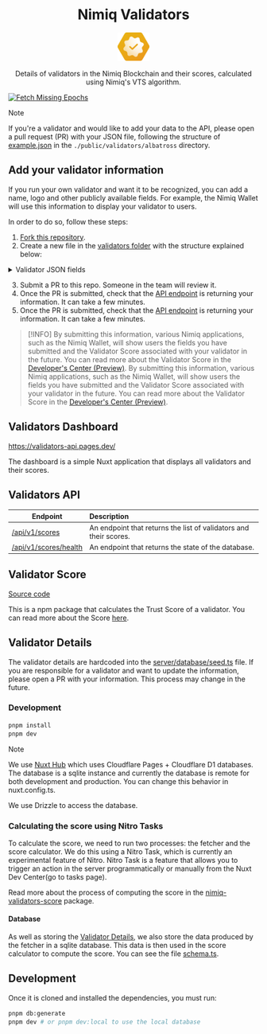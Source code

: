 <h1 align="center">Nimiq Validators</h1>

<p align="center">
  <a href="https://validators-api.pages.dev">
    <img src="./public/favicon.svg" alt="Nimiq Validators" width="64" />
  </a>

<p align="center">
Details of validators in the Nimiq Blockchain and their scores, calculated using Nimiq's VTS algorithm.
<p>

[![Fetch Missing Epochs](https://github.com/nimiq/validators-api/actions/workflows/fetch-epochs.yml/badge.svg)](https://github.com/nimiq/validators-api/actions/workflows/fetch-epochs.yml)

> [!NOTE]
> If you're a validator and would like to add your data to the API, please open a pull request (PR) with your JSON file, following the structure of [example.json](./public/validators/albatross/.example.json) in the `./public/validators/albatross` directory.

## Add your validator information

If you run your own validator and want it to be recognized, you can add a name, logo and other publicly available fields. For example, the Nimiq Wallet will use this information to display your validator to users.

In order to do so, follow these steps:

1. [Fork this repository](https://github.com/nimiq/validators-api/fork).
2. Create a new file in the [validators folder](./public/validators/albatross) with the structure explained below:

<details>
  <summary>Validator JSON fields</summary>

When you add your validator information, you'll need to include certain keys in your JSON file. Below is an explanation of each key and its possible values:

- `address` (required): The address of the validator in the format `NQXX XXXX XXXX XXXX XXXX XXXX XXXX XXXX XXXX`.
- `fee` (required): A number between 0 and 1 representing the fee percentage charged by your validator. For example, 0.05 represents a 5% fee.
- `payoutType` (required): The method used to pay out validator rewards. Possible values are:
  - `restake`: Rewards are automatically restaked.
  - `direct`: Rewards are paid directly into the staker's wallet and are not automatically restaked.
  - `none`: No rewards will be paid out.
- `name` (optional): The name of the validator. If not specified, the address of the validator is used by default.
- `description` (optional): A short description of your validator.
- `website` (optional): The URL of your validator's website.
- `icon` (optional): An SVG icon representing your pool, encoded in base64 format. It is preferred that the icon has the Nimiq hexagon shape. For reference, please check the bottom part of the 'Colours' section of our [Nimiq Style Guide on Figma](<https://www.figma.com/design/GU6cdS85S2v13QcdzW9v8Tav/NIMIQ-Style-Guide-(Oct-18)?node-id=0-1&node-type=canvas&t=mNoervj6Kgw0KhKL-0>).

You can also checkout [JSON example](./public/validators/albatross/.example.json).

</details>

3. Submit a PR to this repo. Someone in the team will review it.
4. Once the PR is submitted, check that the [API endpoint](https://validators-api-nimiq.nuxt.dev/api/v1) is returning your information. It can take a few minutes.
5. Once the PR is submitted, check that the [API endpoint](https://validators-api-nimiq.nuxt.dev/api/v1) is returning your information. It can take a few minutes.

> [!INFO]
> By submitting this information, various Nimiq applications, such as the Nimiq Wallet, will show users the fields you have submitted and the Validator Score associated with your validator in the future. You can read more about the Validator Score in the [Developer's Center (Preview)](https://deploy-preview-21--developer-center.netlify.app/learn/validator-trust-score).
> By submitting this information, various Nimiq applications, such as the Nimiq Wallet, will show users the fields you have submitted and the Validator Score associated with your validator in the future. You can read more about the Validator Score in the [Developer's Center (Preview)](https://deploy-preview-21--developer-center.netlify.app/learn/validator-trust-score).

## Validators Dashboard

https://validators-api.pages.dev/

The dashboard is a simple Nuxt application that displays all validators and their scores.

## Validators API

| Endpoint                                                                       | Description                                                       |
| ------------------------------------------------------------------------------ | :---------------------------------------------------------------- |
| [/api/v1/scores](https://validators-api.pages.dev/api/v1/scores)               | An endpoint that returns the list of validators and their scores. |
| [/api/v1/scores/health](https://validators-api.pages.dev/api/v1/scores/health) | An endpoint that returns the state of the database.               |

## Validator Score

[Source code](./packages/nimiq-validators-score/)

This is a npm package that calculates the Trust Score of a validator. You can read more about the Score [here](https://validators-api.pages.dev/scores).

## Validator Details

The validator details are hardcoded into the [server/database/seed.ts](./server/database/seed.ts) file. If you are responsible for a validator and want to update the information, please open a PR with your information. This process may change in the future.

### Development

```bash
pnpm install
pnpm dev
```

> [!Note]
> We use [Nuxt Hub](https://hub.nuxt.dev) which uses Cloudflare Pages + Cloudflare D1 databases. The database is a sqlite instance and currently the database is remote for both development and production. You can change this behavior in nuxt.config.ts.

We use Drizzle to access the database.

### Calculating the score using Nitro Tasks

To calculate the score, we need to run two processes: the fetcher and the score calculator. We do this using a Nitro Task, which is currently an experimental feature of Nitro. Nitro Task is a feature that allows you to trigger an action in the server programmatically or manually from the Nuxt Dev Center(go to tasks page).

Read more about the process of computing the score in the [nimiq-validators-score](./packages/nimiq-validators-score/README.md) package.

#### Database

As well as storing the [Validator Details](#validator-details), we also store the data produced by the fetcher in a sqlite database. This data is then used in the score calculator to compute the score. You can see the file [schema.ts](./server/database/schema.ts).

## Development

Once it is cloned and installed the dependencies, you must run:

```bash
pnpm db:generate
pnpm dev # or pnpm dev:local to use the local database
```
